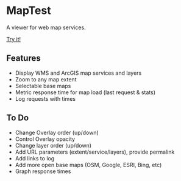 # MapTest

A viewer for web map services.

[Try it!](http://dr-jts.github.io/maptest/maptest.html)

## Features

* Display WMS and ArcGIS map services and layers
* Zoom to any map extent
* Selectable base maps
* Metric response time for map load (last request & stats)
* Log requests with times

## To Do

* Change Overlay order (up/down)
* Control Overlay opacity
* Change layer order (up/down)
* Add URL parameters (extent/service/layers), provide permalink
* Add links to log
* Add more open base maps (OSM, Google, ESRI, Bing, etc)
* Graph response times
